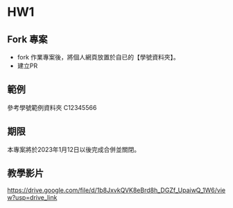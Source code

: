 # HW1
## Fork 專案
- fork 作業專案後，將個人網頁放置於自已的【學號資料夾】。
- 建立PR

## 範例
參考學號範例資料夾 C12345566

## 期限
本專案將於2023年1月12日以後完成合併並關閉。

## 教學影片
https://drive.google.com/file/d/1b8JxvkQVK8eBrd8h_DGZf_UpaiwQ_1W6/view?usp=drive_link
